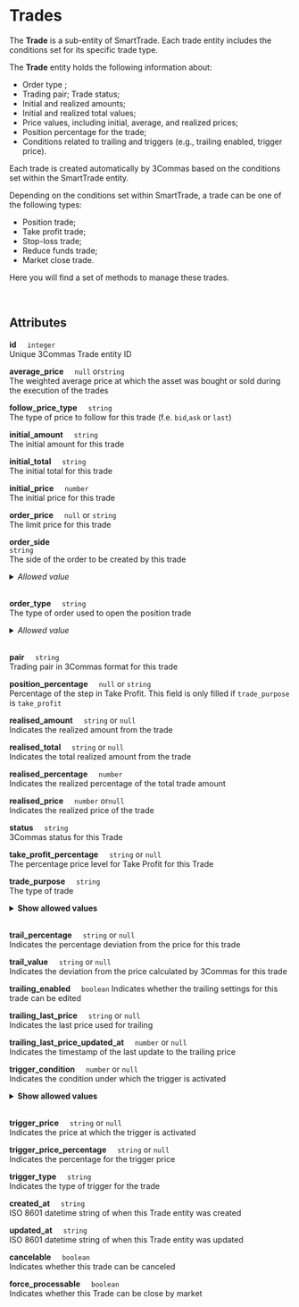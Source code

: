 <h1>Trades</h1>

<p>
The <strong>Trade</strong> is a sub-entity of SmartTrade. Each trade entity includes the conditions set for its specific trade type.
</p>

<p>
The <strong>Trade</strong> entity holds the following information about:
</p>

<ul>
    <li>Order type ;
    <li>Trading pair;
    Trade status;
    <li>Initial and realized amounts;
    <li>Initial and realized total values;
    <li>Price values, including initial, average, and realized prices;
    <li>Position percentage for the trade;
    <li>Conditions related to trailing and triggers (e.g., trailing enabled, trigger price).
</ul>

<p>
Each trade is created automatically by 3Commas based on the conditions set within the SmartTrade entity.
</p>

<p>
Depending on the conditions set within SmartTrade, a trade can be one of the following types:
</p>

<ul>
    <li>Position trade;</li>
    <li>Take profit trade;</li>
    <li>Stop-loss trade;</li>
    <li>Reduce funds trade;</li>
    <li>Market close trade.</li>
</ul>

<p>
Here you will find a set of methods to manage these trades.
</p>
<br>


## Attributes<br>

<strong>id</strong>&nbsp;&nbsp;&nbsp;&nbsp;&nbsp;<code>integer</code>
<br>
Unique 3Commas Trade entity ID
<br>

<strong>average_price</strong>&nbsp;&nbsp;&nbsp;&nbsp;&nbsp;<code>null</code> or<code>string</code>
<br>
The weighted average price at which the asset was bought or sold during the execution of the trades
<br>

<strong>follow_price_type</strong>&nbsp;&nbsp;&nbsp;&nbsp;&nbsp;<code>string</code>
<br> 
The type of price to follow for this trade (f.e. <code>bid</code>,<code>ask</code> or <code>last</code>)
<br>

<strong>initial_amount</strong>&nbsp;&nbsp;&nbsp;&nbsp;&nbsp;<code>string</code>
<br>
The initial amount for this trade
<br>

<strong>initial_total</strong>&nbsp;&nbsp;&nbsp;&nbsp;&nbsp;<code>string</code>
<br>
The initial total for this trade
<br>

<strong>initial_price</strong>&nbsp;&nbsp;&nbsp;&nbsp;&nbsp;<code>number</code>
<br>
The initial price for this trade
<br>

<strong>order_price</strong>&nbsp;&nbsp;&nbsp;&nbsp;&nbsp;<code>null</code> or <code>string</code>
<br> 
The limit price for this trade
<br>

<strong>order_side</strong>&nbsp;&nbsp;&nbsp;&nbsp;&nbsp;<br><code>string</code>
<br>
The side of the order to be created by this trade<br>
<details>
    <summary><em>Allowed value</em></summary>         
        <li>Buy</li>
        <li>Sell</li>
</details>
<br>

<strong>order_type</strong>&nbsp;&nbsp;&nbsp;&nbsp;&nbsp;<code>string</code>
<br>
The type of order used to open the position trade<br>
<details>
    <summary><em>Allowed value</em></summary>         
        <li>Market</li>
        <li>Limit</li>
        <li>Conditional</li>
</details>
<br>

<strong>pair</strong>&nbsp;&nbsp;&nbsp;&nbsp;&nbsp;<code>string</code><br> 
Trading pair in 3Commas format for this trade
<br>

<strong>position_percentage</strong>&nbsp;&nbsp;&nbsp;&nbsp;&nbsp;<code>null</code> or <code>string</code>
<br>
Percentage of the step in Take Profit. This field is only filled if `trade_purpose` is  `take_profit`
<br>

<strong>realised_amount</strong>&nbsp;&nbsp;&nbsp;&nbsp;&nbsp;<code>string</code> or <code>null</code>
<br> 
Indicates the realized amount from the trade
<br>

<strong>realised_total</strong>&nbsp;&nbsp;&nbsp;&nbsp;&nbsp;<code>string</code> or <code>null</code>
<br>
Indicates the total realized amount from the trade
<br>

<strong>realised_percentage</strong>&nbsp;&nbsp;&nbsp;&nbsp;&nbsp;<code>number</code>
<br>
Indicates the realized percentage of the total trade amount
<br>

<strong>realised_price</strong>&nbsp;&nbsp;&nbsp;&nbsp;&nbsp;<code>number</code> or<code>null</code>
<br>
Indicates the realized price of the trade
<br>

<strong>status</strong>&nbsp;&nbsp;&nbsp;&nbsp;&nbsp;<code>string</code>
<br>
3Commas status for this Trade
<br>

<strong>take_profit_percentage</strong>&nbsp;&nbsp;&nbsp;&nbsp;&nbsp;<code>string</code> or <code>null</code>
<br>
The percentage price level for Take Profit for this Trade
<br>

<strong>trade_purpose</strong>&nbsp;&nbsp;&nbsp;&nbsp;&nbsp;<code>string</code>
<br>
The type of trade
<br>
<details>
    <summary><strong>Show allowed values</strong></summary>         
        <li>position</li>
        <li>take_profit</li>
        <li>stop_loss</li>
        <li>reduce_funds</li>
</details>
<br>

<strong>trail_percentage</strong>&nbsp;&nbsp;&nbsp;&nbsp;&nbsp;<code>string</code> or <code>null</code>
<br> 
Indicates the percentage deviation from the price for this trade
<br>

<strong>trail_value</strong>&nbsp;&nbsp;&nbsp;&nbsp;&nbsp;<code>string</code> or <code>null</code>
<br>
Indicates the deviation from the price calculated by 3Commas for this trade<br>

<strong>trailing_enabled</strong>&nbsp;&nbsp;&nbsp;&nbsp;&nbsp;<code>boolean</code> 
Indicates whether the trailing settings for this trade can be edited
<br>

<strong>trailing_last_price</strong>&nbsp;&nbsp;&nbsp;&nbsp;&nbsp;<code>string</code> or <code>null</code>
<br> 
Indicates the last price used for trailing
<br>

<strong>trailing_last_price_updated_at</strong>&nbsp;&nbsp;&nbsp;&nbsp;&nbsp;<code>number</code> or <code>null</code>
<br>
Indicates the timestamp of the last update to the trailing price
<br>

<strong>trigger_condition</strong>&nbsp;&nbsp;&nbsp;&nbsp;&nbsp;<code>number</code> or <code>null</code>
<br> 
Indicates the condition under which the trigger is activated
<br> 
<details>
    <summary><strong>Show allowed values</strong></summary>
        <li>greater</li>
        <li>less</li>
        <li>greater_or_equal</li>
        <li>less_or_equal</li>
</details>
<br>

<strong>trigger_price</strong>&nbsp;&nbsp;&nbsp;&nbsp;&nbsp;<code>string</code> or <code>null</code>
<br>
Indicates the price at which the trigger is activated
<br>

<strong>trigger_price_percentage</strong>&nbsp;&nbsp;&nbsp;&nbsp;&nbsp;<code>string</code> or <code>null</code>
<br>
Indicates the percentage for the trigger price
<br>

<strong>trigger_type</strong>&nbsp;&nbsp;&nbsp;&nbsp;&nbsp;<code>string</code>
<br> 
Indicates the type of trigger for the trade
<br>

<strong>created_at</strong>&nbsp;&nbsp;&nbsp;&nbsp;&nbsp;<code>string <date-time></code>
<br>
ISO 8601 datetime string of when this Trade entity was created
<br>

<strong>updated_at</strong>&nbsp;&nbsp;&nbsp;&nbsp;&nbsp;<code>string <date-time></code>
<br>
ISO 8601 datetime string of when this Trade entity was updated
<br>

<strong>cancelable</strong>&nbsp;&nbsp;&nbsp;&nbsp;&nbsp;<code>boolean</code>
<br>
Indicates whether this trade can be canceled
<br>

<strong>force_processable</strong>&nbsp;&nbsp;&nbsp;&nbsp;&nbsp;<code>boolean</code>
<br> 
Indicates whether this Trade can be close by market
<br>